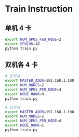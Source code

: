 # Train Instruction

## 单机 4 卡

```bash
export NUM_GPUS_PER_NODE=2
export EPOCHS=10
python train.py
```

## 双机各 4 卡

```bash
# 主节点
export MASTER_ADDR=192.168.1.100
export NUM_NODES=2
export NUM_GPUS_PER_NODE=4
export NODE_RANK=0
python train.py

# 从节点
export MASTER_ADDR=192.168.1.100
export NUM_NODES=2
export NUM_GPUS_PER_NODE=4
export NODE_RANK=1
python train.py
```
